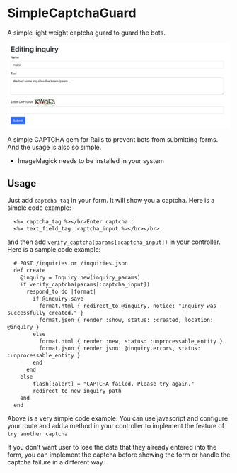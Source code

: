 # SimpleCaptchaGuard
A simple light weight captcha guard to guard the bots.

![Alt text](sample.png)

A simple CAPTCHA gem for Rails to prevent bots from submitting forms. And the usage is also so simple.

- ImageMagick needs to be installed in your system

## Usage

Just add `captcha_tag` in your form. It will show you a captcha. Here is a simple code example:
```
  <%= captcha_tag %></br>Enter captcha : 
  <%= text_field_tag :captcha_input %></br></br>
```

and then add `verify_captcha(params[:captcha_input])` in your controller. Here is a sample code example:
```
  # POST /inquiries or /inquiries.json
  def create
    @inquiry = Inquiry.new(inquiry_params)
    if verify_captcha(params[:captcha_input])
      respond_to do |format|
        if @inquiry.save
          format.html { redirect_to @inquiry, notice: "Inquiry was successfully created." }
          format.json { render :show, status: :created, location: @inquiry }
        else
          format.html { render :new, status: :unprocessable_entity }
          format.json { render json: @inquiry.errors, status: :unprocessable_entity }
        end
      end
    else
        flash[:alert] = "CAPTCHA failed. Please try again."
        redirect_to new_inquiry_path
    end
  end
```

Above is a very simple code example. You can use javascript and configure your route and add a method in your controller to implement the feature of `try another captcha`

If you don't want user to lose the data that they already entered into the form, you can implement the captcha before showing the form or handle the captcha failure in a different way.
